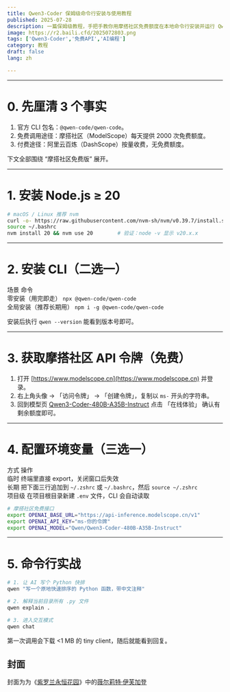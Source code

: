 ```yaml
---
title: Qwen3-Coder 保姆级命令行安装与使用教程
published: 2025-07-28
description: 一篇保姆级教程，手把手教你用摩搭社区免费额度在本地命令行安装并运行 Qwen3-Coder 480B 大模型。涵盖 Node.js 环境、@qwen-code/qwen-code CLI 安装、API 令牌获取、环境变量配置，5 分钟搞定，开箱即用。
image: https://r2.baili.cfd/2025072803.png
tags: ['Qwen3-Coder','免费API','AI编程']
category: 教程
draft: false
lang: zh

---
```


---

# 0. 先厘清 3 个事实
1. 官方 CLI 包名：`@qwen-code/qwen-code`。  
2. 免费调用途径：摩搭社区（ModelScope）每天提供 2000 次免费额度。  
3. 付费途径：阿里云百炼（DashScope）按量收费，无免费额度。  

下文全部围绕 “摩搭社区免费版” 展开。

---

# 1. 安装 Node.js ≥ 20

```bash
# macOS / Linux 推荐 nvm
curl -o- https://raw.githubusercontent.com/nvm-sh/nvm/v0.39.7/install.sh | bash
source ~/.bashrc
nvm install 20 && nvm use 20        # 验证：node -v 显示 v20.x.x
```

---

# 2. 安装 CLI（二选一）

场景	命令	
零安装（用完即走）	`npx @qwen-code/qwen-code`	
全局安装（推荐长期用）	`npm i -g @qwen-code/qwen-code`	

安装后执行 `qwen --version` 能看到版本号即可。

---

# 3. 获取摩搭社区 API 令牌（免费）
1. 打开 [https://www.modelscope.cn](https://www.modelscope.cn) 并登录。  
2. 右上角头像 → 「访问令牌」 → 「创建令牌」，复制以 `ms-` 开头的字符串。  
3. 回到模型页 [Qwen3-Coder-480B-A35B-Instruct](https://www.modelscope.cn/models/Qwen/Qwen3-Coder-480B-A35B-Instruct) 点击 「在线体验」 确认有剩余额度即可。

---

# 4. 配置环境变量（三选一）

方式	操作	
临时	终端里直接 export，关闭窗口后失效	
长期	把下面三行追加到 `~/.zshrc` 或 `~/.bashrc`，然后 `source ~/.zshrc`	
项目级	在项目根目录新建 `.env` 文件，CLI 会自动读取	

```bash
# 摩搭社区免费接口
export OPENAI_BASE_URL="https://api-inference.modelscope.cn/v1"
export OPENAI_API_KEY="ms-你的令牌"
export OPENAI_MODEL="Qwen/Qwen3-Coder-480B-A35B-Instruct"
```

---

# 5. 命令行实战

```bash
# 1. 让 AI 写个 Python 快排
qwen "写一个原地快速排序的 Python 函数，带中文注释"

# 2. 解释当前目录所有 .py 文件
qwen explain .

# 3. 进入交互模式
qwen chat
```

第一次调用会下载 <1 MB 的 tiny client，随后就能看到回复。
## 封面
封面为为《[紫罗兰永恒花园](https://zh.moegirl.org.cn/紫罗兰永恒花园)》中的[薇尔莉特·伊芙加登](https://zh.moegirl.org.cn/薇尔莉特·伊芙加登)